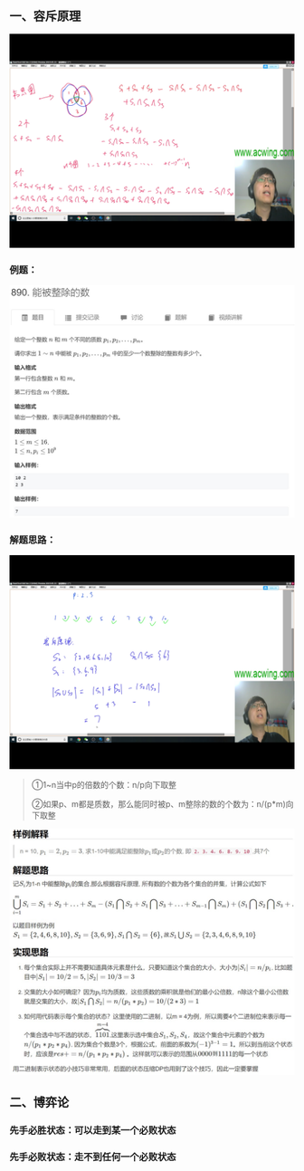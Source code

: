## 一、容斥原理
![](../../images/image14.png)
### 例题：
![](../../images/image16.jpg)
### 解题思路：
![](../../images/image15.png)
> ①1~n当中p的倍数的个数：n/p向下取整
> 
> ②如果p、m都是质数，那么能同时被p、m整除的数的个数为：n/(p*m)向下取整
> 
![](../../images/image17.jpg)
## 二、博弈论
### 先手必胜状态：可以走到某一个必败状态
### 先手必败状态：走不到任何一个必败状态
